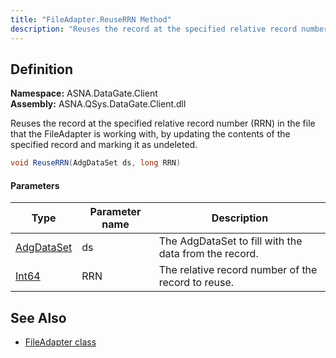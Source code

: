 ```yaml
---
title: "FileAdapter.ReuseRRN Method"
description: "Reuses the record at the specified relative record number (RRN) in the file that the FileAdapter is working with."
---
```


## Definition

**Namespace:** ASNA.DataGate.Client  
**Assembly:** ASNA.QSys.DataGate.Client.dll

Reuses the record at the specified relative record number (RRN) in the file that the FileAdapter is working with, by updating the contents of the specified record and marking it as undeleted.

```cs
void ReuseRRN(AdgDataSet ds, long RRN)
```

#### Parameters

| Type | Parameter name | Description |
| --- | --- | --- |
| [AdgDataSet](/reference/datagate/datagate-client/adg-data-set.html) | ds | The AdgDataSet to fill with the data from the record. |
| [Int64](https://docs.microsoft.com/en-us/dotnet/api/system.int64) | RRN | The relative record number of the record to reuse. |


## See Also
- [FileAdapter class](file-adapter.html)
